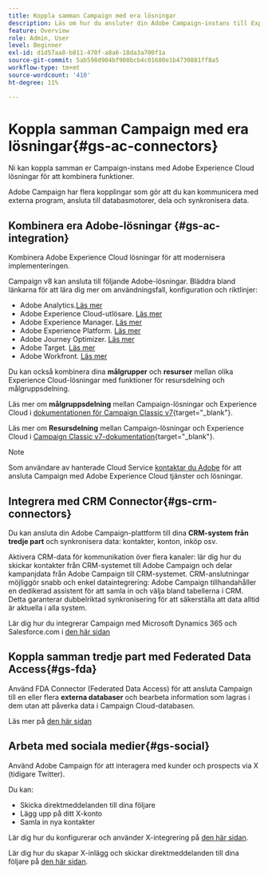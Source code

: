 ```yaml
---
title: Koppla samman Campaign med era lösningar
description: Läs om hur du ansluter din Adobe Campaign-instans till Experience Cloud-lösningar.
feature: Overview
role: Admin, User
level: Beginner
exl-id: d1d57aa8-b811-470f-a8a6-18da3a700f1a
source-git-commit: 5ab598d904bf900bcb4c01680e1b4730881ff8a5
workflow-type: tm+mt
source-wordcount: '410'
ht-degree: 11%

---
```


# Koppla samman Campaign med era lösningar{#gs-ac-connectors}

Ni kan koppla samman er Campaign-instans med Adobe Experience Cloud lösningar för att kombinera funktioner.

Adobe Campaign har flera kopplingar som gör att du kan kommunicera med externa program, ansluta till databasmotorer, dela och synkronisera data.

## Kombinera era Adobe-lösningar {#gs-ac-integration}

Kombinera Adobe Experience Cloud lösningar för att modernisera implementeringen.

Campaign v8 kan ansluta till följande Adobe-lösningar. Bläddra bland länkarna för att lära dig mer om användningsfall, konfiguration och riktlinjer:

* Adobe Analytics.[Läs mer](../connect/ac-aa.md)
* Adobe Experience Cloud-utlösare. [Läs mer](../connect/ac-triggers.md)
* Adobe Experience Manager. [Läs mer](../connect/ac-aem.md)
* Adobe Experience Platform. [Läs mer](../connect/ac-aep.md)
* Adobe Journey Optimizer. [Läs mer](../connect/ac-ajo.md)
* Adobe Target. [Läs mer](../connect/ac-at.md)
* Adobe Workfront. [Läs mer](../connect/ac-workfront.md)

Du kan också kombinera dina **målgrupper** och **resurser** mellan olika Experience Cloud-lösningar med funktioner för resursdelning och målgruppsdelning.

Läs mer om **målgruppsdelning** mellan Campaign-lösningar och Experience Cloud i [dokumentationen för Campaign Classic v7](https://experienceleague.adobe.com/docs/campaign-classic/using/integrating-with-adobe-experience-cloud/audience-sharing/sharing-audiences-with-adobe-experience-cloud.html#integrating-with-adobe-experience-cloud){target="_blank"}.

Läs mer om **Resursdelning** mellan Campaign-lösningar och Experience Cloud i [Campaign Classic v7-dokumentation](https://experienceleague.adobe.com/docs/campaign-classic/using/integrating-with-adobe-experience-cloud/asset-sharing/sharing-assets-with-adobe-experience-cloud.html#integrating-with-adobe-experience-cloud){target="_blank"}.

>[!NOTE]
>
>Som användare av hanterade Cloud Service [kontaktar du Adobe](../start/campaign-faq.md#support) för att ansluta Campaign med Adobe Experience Cloud tjänster och lösningar.


## Integrera med CRM Connector{#gs-crm-connectors}

Du kan ansluta din Adobe Campaign-plattform till dina **CRM-system från tredje part** och synkronisera data: kontakter, konton, inköp osv.

Aktivera CRM-data för kommunikation över flera kanaler: lär dig hur du skickar kontakter från CRM-systemet till Adobe Campaign och delar kampanjdata från Adobe Campaign till CRM-systemet.
CRM-anslutningar möjliggör snabb och enkel dataintegrering: Adobe Campaign tillhandahåller en dedikerad assistent för att samla in och välja bland tabellerna i CRM. Detta garanterar dubbelriktad synkronisering för att säkerställa att data alltid är aktuella i alla system.

Lär dig hur du integrerar Campaign med Microsoft Dynamics 365 och Salesforce.com i [den här sidan](crm.md)

## Koppla samman tredje part med Federated Data Access{#gs-fda}

Använd FDA Connector (Federated Data Access) för att ansluta Campaign till en eller flera **externa databaser** och bearbeta information som lagras i dem utan att påverka data i Campaign Cloud-databasen.

Läs mer på [den här sidan](fda.md)

## Arbeta med sociala medier{#gs-social}

Använd Adobe Campaign för att interagera med kunder och prospects via X (tidigare Twitter).

Du kan:

* Skicka direktmeddelanden till dina följare
* Lägg upp på ditt X-konto
* Samla in nya kontakter

Lär dig hur du konfigurerar och använder X-integrering på [den här sidan](../connect/ac-tw.md).

Lär dig hur du skapar X-inlägg och skickar direktmeddelanden till dina följare på [den här sidan](../send/twitter.md).
